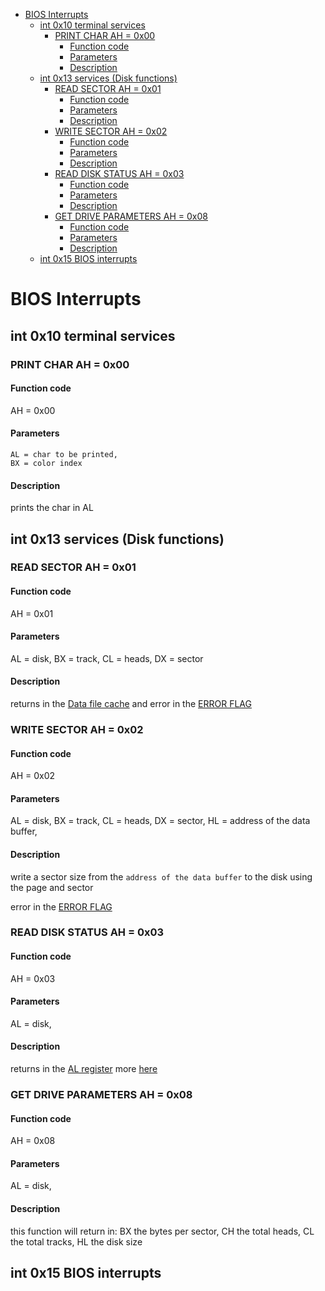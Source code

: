 - [BIOS Interrupts](#bios-interrupts)
  - [int 0x10 terminal services](#int-0x10-terminal-services)
    - [PRINT CHAR AH = 0x00](#print-char-ah--0x00)
      - [Function code](#function-code)
      - [Parameters](#parameters)
      - [Description](#description)
  - [int 0x13 services (Disk functions)](#int-0x13-services-disk-functions)
    - [READ SECTOR AH = 0x01](#read-sector-ah--0x01)
      - [Function code](#function-code-1)
      - [Parameters](#parameters-1)
      - [Description](#description-1)
    - [WRITE SECTOR AH = 0x02](#write-sector-ah--0x02)
      - [Function code](#function-code-2)
      - [Parameters](#parameters-2)
      - [Description](#description-2)
    - [READ DISK STATUS AH = 0x03](#read-disk-status-ah--0x03)
      - [Function code](#function-code-3)
      - [Parameters](#parameters-3)
      - [Description](#description-3)
    - [GET DRIVE PARAMETERS AH = 0x08](#get-drive-parameters-ah--0x08)
      - [Function code](#function-code-4)
      - [Parameters](#parameters-4)
      - [Description](#description-4)
  - [int 0x15 BIOS interrupts](#int-0x15-bios-interrupts)

# BIOS Interrupts

## int 0x10 terminal services

### PRINT CHAR AH = 0x00

#### Function code

AH = 0x00

#### Parameters

```
AL = char to be printed,
BX = color index
```

#### Description

prints the char in AL

## int 0x13 services (Disk functions)

### READ SECTOR AH = 0x01

#### Function code

AH = 0x01

#### Parameters

AL = disk,
BX = track,
CL = heads,
DX = sector

#### Description

returns in the [Data file cache](./SPECS_BEG-8-CPU.md#file-data-cache) and error in the [ERROR FLAG](./SPECS_BEG-8-CPU.md#registers)

### WRITE SECTOR AH = 0x02

#### Function code

AH = 0x02

#### Parameters

AL = disk,
BX = track,
CL = heads,
DX = sector,
HL = address of the data buffer,

#### Description

write a sector size from the `address of the data buffer` to the disk using the page and sector

error in the [ERROR FLAG](./SPECS_BEG-8-CPU.md#registers)

### READ DISK STATUS AH = 0x03

#### Function code

AH = 0x03

#### Parameters

AL = disk,

#### Description

returns in the [AL register](./SPECS_BEG-8-CPU.md#registers) more [here](./../fileSystem/FileSystemFormat.md#disk-errors)

### GET DRIVE PARAMETERS AH = 0x08

#### Function code

AH = 0x08

#### Parameters

AL = disk,

#### Description

this function will return in:
BX the bytes per sector,
CH the total heads,
CL the total tracks,
HL the disk size

## int 0x15 BIOS interrupts
